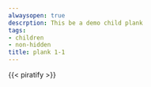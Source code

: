 ```yaml
---
alwaysopen: true
descrption: This be a demo child plank
tags:
- children
- non-hidden
title: plank 1-1
---
```

{{< piratify >}}